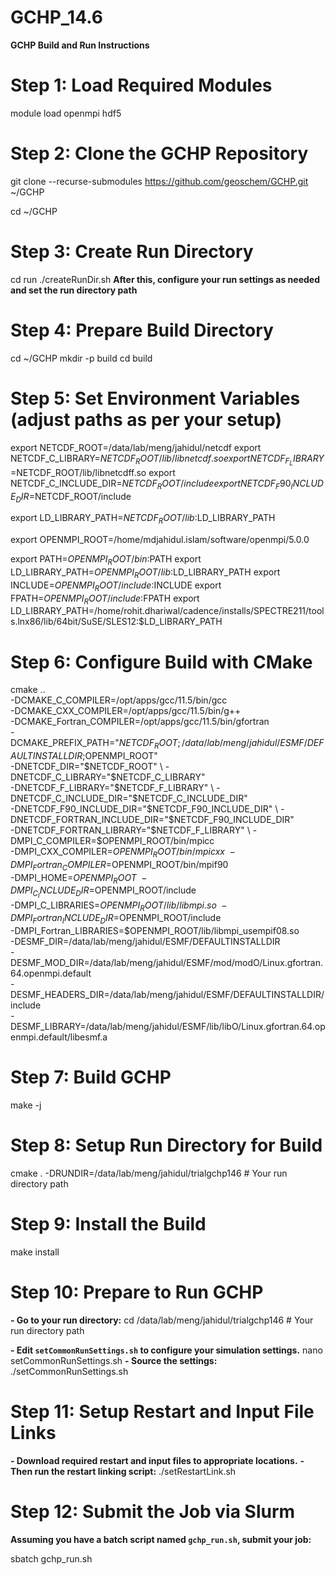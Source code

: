 # GCHP_14.6
**GCHP Build and Run Instructions**
# Step 1: Load Required Modules
module load openmpi hdf5
# Step 2: Clone the GCHP Repository
git clone --recurse-submodules https://github.com/geoschem/GCHP.git ~/GCHP

cd ~/GCHP
# Step 3: Create Run Directory
cd run
./createRunDir.sh
**After this, configure your run settings as needed and set the run directory path**
# Step 4: Prepare Build Directory
cd ~/GCHP
mkdir -p build
cd build
# Step 5: Set Environment Variables (adjust paths as per your setup)
export NETCDF_ROOT=/data/lab/meng/jahidul/netcdf
export NETCDF_C_LIBRARY=$NETCDF_ROOT/lib/libnetcdf.so
export NETCDF_F_LIBRARY=$NETCDF_ROOT/lib/libnetcdff.so
export NETCDF_C_INCLUDE_DIR=$NETCDF_ROOT/include
export NETCDF_F90_INCLUDE_DIR=$NETCDF_ROOT/include

export LD_LIBRARY_PATH=$NETCDF_ROOT/lib:$LD_LIBRARY_PATH

export OPENMPI_ROOT=/home/mdjahidul.islam/software/openmpi/5.0.0

export PATH=$OPENMPI_ROOT/bin:$PATH
export LD_LIBRARY_PATH=$OPENMPI_ROOT/lib:$LD_LIBRARY_PATH
export INCLUDE=$OPENMPI_ROOT/include:$INCLUDE
export FPATH=$OPENMPI_ROOT/include:$FPATH
export LD_LIBRARY_PATH=/home/rohit.dhariwal/cadence/installs/SPECTRE211/tools.lnx86/lib/64bit/SuSE/SLES12:$LD_LIBRARY_PATH
# Step 6: Configure Build with CMake
cmake .. \
  -DCMAKE_C_COMPILER=/opt/apps/gcc/11.5/bin/gcc \
  -DCMAKE_CXX_COMPILER=/opt/apps/gcc/11.5/bin/g++ \
  -DCMAKE_Fortran_COMPILER=/opt/apps/gcc/11.5/bin/gfortran \
  -DCMAKE_PREFIX_PATH="$NETCDF_ROOT;/data/lab/meng/jahidul/ESMF/DEFAULTINSTALLDIR;$OPENMPI_ROOT" \
  -DNETCDF_DIR="$NETCDF_ROOT" \
  -DNETCDF_C_LIBRARY="$NETCDF_C_LIBRARY" \
  -DNETCDF_F_LIBRARY="$NETCDF_F_LIBRARY" \
  -DNETCDF_C_INCLUDE_DIR="$NETCDF_C_INCLUDE_DIR" \
  -DNETCDF_F90_INCLUDE_DIR="$NETCDF_F90_INCLUDE_DIR" \
  -DNETCDF_FORTRAN_INCLUDE_DIR="$NETCDF_F90_INCLUDE_DIR" \
  -DNETCDF_FORTRAN_LIBRARY="$NETCDF_F_LIBRARY" \
  -DMPI_C_COMPILER=$OPENMPI_ROOT/bin/mpicc \
  -DMPI_CXX_COMPILER=$OPENMPI_ROOT/bin/mpicxx \
  -DMPI_Fortran_COMPILER=$OPENMPI_ROOT/bin/mpif90 \
  -DMPI_HOME=$OPENMPI_ROOT \
  -DMPI_C_INCLUDE_DIR=$OPENMPI_ROOT/include \
  -DMPI_C_LIBRARIES=$OPENMPI_ROOT/lib/libmpi.so \
  -DMPI_Fortran_INCLUDE_DIR=$OPENMPI_ROOT/include \
  -DMPI_Fortran_LIBRARIES=$OPENMPI_ROOT/lib/libmpi_usempif08.so \
  -DESMF_DIR=/data/lab/meng/jahidul/ESMF/DEFAULTINSTALLDIR \
  -DESMF_MOD_DIR=/data/lab/meng/jahidul/ESMF/mod/modO/Linux.gfortran.64.openmpi.default \
  -DESMF_HEADERS_DIR=/data/lab/meng/jahidul/ESMF/DEFAULTINSTALLDIR/include \
  -DESMF_LIBRARY=/data/lab/meng/jahidul/ESMF/lib/libO/Linux.gfortran.64.openmpi.default/libesmf.a
# Step 7: Build GCHP
make -j
# Step 8: Setup Run Directory for Build
cmake . -DRUNDIR=/data/lab/meng/jahidul/trialgchp146  # Your run directory path
# Step 9: Install the Build
make install
# Step 10: Prepare to Run GCHP
**- Go to your run directory:**
cd /data/lab/meng/jahidul/trialgchp146 # Your run directory path

**- Edit `setCommonRunSettings.sh` to configure your simulation settings.**
nano setCommonRunSettings.sh
**- Source the settings:**
./setCommonRunSettings.sh
# Step 11: Setup Restart and Input File Links
**- Download required restart and input files to appropriate locations.**
**- Then run the restart linking script:**
./setRestartLink.sh
# Step 12: Submit the Job via Slurm
**Assuming you have a batch script named `gchp_run.sh`, submit your job:**

sbatch gchp_run.sh

